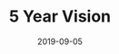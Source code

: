 ---
title: 5 Year Vision
date: 2019-09-05
company: Autodesk
byline: Created an interactive vision prototype for Autodesk's future ecosystem, combining strategic foresight with innovative cloud-first experiences
tags: [portfolio]
has_writeup: false
--- 